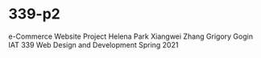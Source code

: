 # 339-p2

e-Commerce Website Project    Helena Park  Xiangwei Zhang  Grigory Gogin    IAT 339 Web Design and Development  Spring 2021
